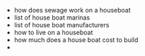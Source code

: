 - how does sewage work on a houseboat
- list of house boat marinas
- list of house boat manufacturers
- how to live on a houseboat
- how much does a house boat cost to build
- 